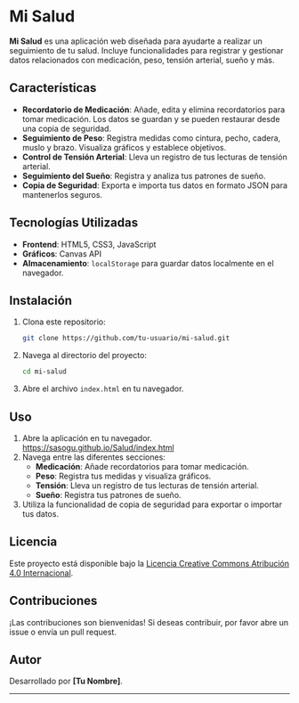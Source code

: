 # Mi Salud

**Mi Salud** es una aplicación web diseñada para ayudarte a realizar un seguimiento de tu salud. Incluye funcionalidades para registrar y gestionar datos relacionados con medicación, peso, tensión arterial, sueño y más.

## Características

- **Recordatorio de Medicación**: Añade, edita y elimina recordatorios para tomar medicación. Los datos se guardan y se pueden restaurar desde una copia de seguridad.
- **Seguimiento de Peso**: Registra medidas como cintura, pecho, cadera, muslo y brazo. Visualiza gráficos y establece objetivos.
- **Control de Tensión Arterial**: Lleva un registro de tus lecturas de tensión arterial.
- **Seguimiento del Sueño**: Registra y analiza tus patrones de sueño.
- **Copia de Seguridad**: Exporta e importa tus datos en formato JSON para mantenerlos seguros.

## Tecnologías Utilizadas

- **Frontend**: HTML5, CSS3, JavaScript
- **Gráficos**: Canvas API
- **Almacenamiento**: `localStorage` para guardar datos localmente en el navegador.

## Instalación

1. Clona este repositorio:
   ```bash
   git clone https://github.com/tu-usuario/mi-salud.git
   ```
2. Navega al directorio del proyecto:
   ```bash
   cd mi-salud
   ```
3. Abre el archivo `index.html` en tu navegador.

## Uso

1. Abre la aplicación en tu navegador. https://sasogu.github.io/Salud/index.html
2. Navega entre las diferentes secciones:
   - **Medicación**: Añade recordatorios para tomar medicación.
   - **Peso**: Registra tus medidas y visualiza gráficos.
   - **Tensión**: Lleva un registro de tus lecturas de tensión arterial.
   - **Sueño**: Registra tus patrones de sueño.
3. Utiliza la funcionalidad de copia de seguridad para exportar o importar tus datos.

## Licencia

Este proyecto está disponible bajo la [Licencia Creative Commons Atribución 4.0 Internacional](https://creativecommons.org/licenses/by/4.0/).

## Contribuciones

¡Las contribuciones son bienvenidas! Si deseas contribuir, por favor abre un issue o envía un pull request.

## Autor

Desarrollado por **[Tu Nombre]**.

---